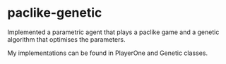 # paclike-genetic
Implemented a parametric agent that plays a paclike game and a genetic algorithm that optimises the parameters.

My implementations can be found in PlayerOne and Genetic classes.
